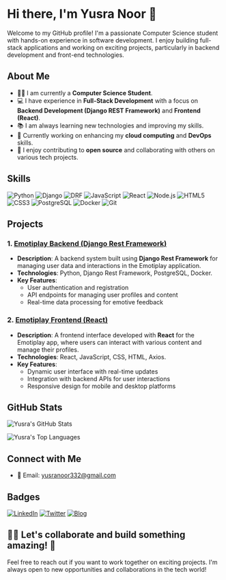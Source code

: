# Hi there, I'm Yusra Noor 👋

Welcome to my GitHub profile! I'm a passionate Computer Science student with hands-on experience in software development. I enjoy building full-stack applications and working on exciting projects, particularly in backend development and front-end technologies.

## About Me

- 👩‍💻 I am currently a **Computer Science Student**.
- 💻 I have experience in **Full-Stack Development** with a focus on **Backend Development (Django REST Framework)** and **Frontend (React)**.
- 📚 I am always learning new technologies and improving my skills.
- 🌱 Currently working on enhancing my **cloud computing** and **DevOps** skills.
- 🎯 I enjoy contributing to **open source** and collaborating with others on various tech projects.

## Skills

![Python](https://img.shields.io/badge/Python-3776AB?style=for-the-badge&logo=python&logoColor=white)
![Django](https://img.shields.io/badge/Django-092D3F?style=for-the-badge&logo=django&logoColor=white)
![DRF](https://img.shields.io/badge/Django%20Rest%20Framework-009639?style=for-the-badge&logo=django&logoColor=white)
![JavaScript](https://img.shields.io/badge/JavaScript-F7DF1E?style=for-the-badge&logo=javascript&logoColor=black)
![React](https://img.shields.io/badge/React-61DAFB?style=for-the-badge&logo=react&logoColor=black)
![Node.js](https://img.shields.io/badge/Node.js-339933?style=for-the-badge&logo=node.js&logoColor=white)
![HTML5](https://img.shields.io/badge/HTML5-E34F26?style=for-the-badge&logo=html5&logoColor=white)
![CSS3](https://img.shields.io/badge/CSS3-1572B6?style=for-the-badge&logo=css3&logoColor=white)
![PostgreSQL](https://img.shields.io/badge/PostgreSQL-4169E1?style=for-the-badge&logo=postgresql&logoColor=white)
![Docker](https://img.shields.io/badge/Docker-2496ED?style=for-the-badge&logo=docker&logoColor=white)
![Git](https://img.shields.io/badge/Git-F05032?style=for-the-badge&logo=git&logoColor=white)

## Projects

### 1. [Emotiplay Backend (Django Rest Framework)](https://github.com/YusraNoor/emotiplay-backend)
- **Description**: A backend system built using **Django Rest Framework** for managing user data and interactions in the Emotiplay application.
- **Technologies**: Python, Django Rest Framework, PostgreSQL, Docker.
- **Key Features**:
  - User authentication and registration
  - API endpoints for managing user profiles and content
  - Real-time data processing for emotive feedback

### 2. [Emotiplay Frontend (React)](https://github.com/YusraNoor/emotiplay-frontend)
- **Description**: A frontend interface developed with **React** for the Emotiplay app, where users can interact with various content and manage their profiles.
- **Technologies**: React, JavaScript, CSS, HTML, Axios.
- **Key Features**:
  - Dynamic user interface with real-time updates
  - Integration with backend APIs for user interactions
  - Responsive design for mobile and desktop platforms


## GitHub Stats

![Yusra's GitHub Stats](https://github-readme-stats.vercel.app/api?username=YusraNoor&show_icons=true&hide_title=true&count_private=true&hide=prs&theme=radical)

![Yusra's Top Languages](https://github-readme-stats.vercel.app/api/top-langs/?username=YusraNoor&layout=compact&theme=radical)

## Connect with Me

- 📧 Email: [yusranoor332@gmail.com](mailto:yusranoor332@gmail.com)

## Badges

[![LinkedIn](https://img.shields.io/badge/LinkedIn-Yusra%20Noor-blue?style=flat&logo=linkedin)](https://www.linkedin.com/in/your-linkedin-profile)
[![Twitter](https://img.shields.io/badge/Twitter-%40YusraNoor-blue?style=flat&logo=twitter)](https://twitter.com/YusraNoor)
[![Blog](https://img.shields.io/badge/Blog-Visit%20My%20Blog-orange?style=flat&logo=medium)](https://your-blog-link.com)

## 👨‍💻 Let's collaborate and build something amazing! 🚀

Feel free to reach out if you want to work together on exciting projects. I'm always open to new opportunities and collaborations in the tech world!

